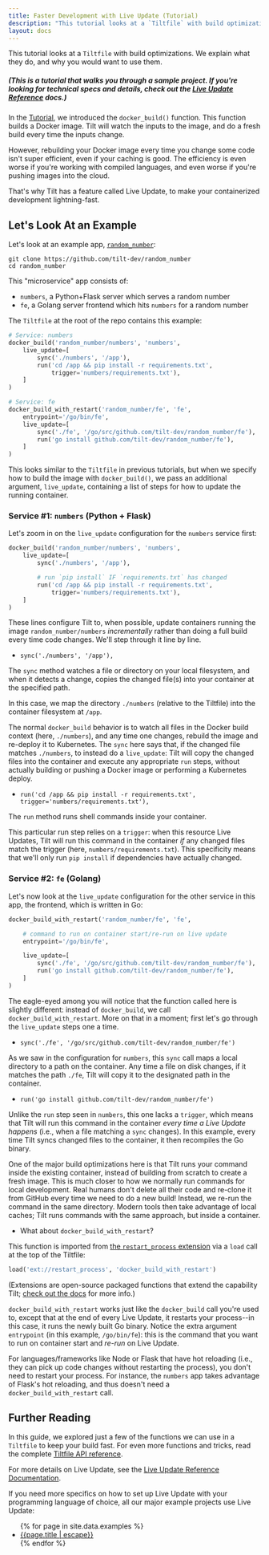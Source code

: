 ```yaml
---
title: Faster Development with Live Update (Tutorial)
description: "This tutorial looks at a `Tiltfile` with build optimizations. We explain what they do, and why you would want to use them."
layout: docs
---
```

This tutorial looks at a `Tiltfile` with build optimizations.
We explain what they do, and why you would want to use them.

##### (This is a tutorial that walks you through a sample project. If you're looking for technical specs and details, check out the [Live Update Reference](live_update_reference.html) docs.)

In the [Tutorial](tutorial.html), we introduced the `docker_build()` function.
This function builds a Docker image. Tilt will watch the inputs to the
image, and do a fresh build every time the inputs change.

However, rebuilding your Docker image every time you change some code isn't super efficient, even if your caching is good. The efficiency is even worse if you're working with compiled languages, and even worse if you're pushing images into the cloud.

That's why Tilt has a feature called Live Update, to make your containerized
development lightning-fast.

## Let's Look At an Example
Let's look at an example app, [`random_number`](https://github.com/tilt-dev/random_number):

```
git clone https://github.com/tilt-dev/random_number
cd random_number
```

This "microservice" app consists of:
* `numbers`, a Python+Flask server which serves a random number
* `fe`, a Golang server frontend which hits `numbers` for a random number


The `Tiltfile` at the root of the repo contains this example:

```python
# Service: numbers
docker_build('random_number/numbers', 'numbers',
    live_update=[
        sync('./numbers', '/app'),
        run('cd /app && pip install -r requirements.txt',
            trigger='numbers/requirements.txt'),
    ]
)

# Service: fe
docker_build_with_restart('random_number/fe', 'fe',
    entrypoint='/go/bin/fe',
    live_update=[
        sync('./fe', '/go/src/github.com/tilt-dev/random_number/fe'),
        run('go install github.com/tilt-dev/random_number/fe'),
    ]
)
```

This looks similar to the `Tiltfile` in previous tutorials, but when we specify
how to build the image with `docker_build()`, we pass an additional argument,
`live_update`, containing a list of steps for how to update the running container.

### Service #1: `numbers` (Python + Flask)
Let's zoom in on the `live_update` configuration for the `numbers` service first:


```python
docker_build('random_number/numbers', 'numbers',
    live_update=[
        sync('./numbers', '/app'),

        # run `pip install` IF `requirements.txt` has changed
        run('cd /app && pip install -r requirements.txt',
            trigger='numbers/requirements.txt'),
    ]
)
```

These lines configure Tilt to, when possible, update containers running the image `random_number/numbers`
 _incrementally_ rather than doing a full build every time code changes. We'll step through it line by line.

* `sync('./numbers', '/app'),`

The `sync` method watches a file or directory on your local filesystem, and when it detects a change, copies the changed file(s) into your container at the specified path.

In this case, we map the directory `./numbers` (relative to the Tiltfile) into
the container filesystem at `/app`.

The normal `docker_build` behavior is to watch all files in the Docker build context (here, `./numbers`),
and any time one changes, rebuild the image and re-deploy it to Kubernetes. The `sync` here says that, if
the changed file matches `./numbers`, to instead do a `live_update`: Tilt will copy
the changed files into the container and execute any appropriate `run`
steps, without actually building or pushing a Docker image or performing a Kubernetes deploy.

* `run('cd /app && pip install -r requirements.txt', trigger='numbers/requirements.txt'),`

The `run` method runs shell commands inside your container.

This particular run step relies on a `trigger`: when this resource Live Updates, Tilt will
run this command in the container _if_ any changed files match the trigger (here,
`numbers/requirements.txt`). This specificity means that we'll only run `pip install` if
dependencies have actually changed.

### Service #2: `fe` (Golang)
Let's now look at the `live_update` configuration for the other service in this app, the frontend, which is written in Go:
```python
docker_build_with_restart('random_number/fe', 'fe',

    # command to run on container start/re-run on live update
    entrypoint='/go/bin/fe',

    live_update=[
        sync('./fe', '/go/src/github.com/tilt-dev/random_number/fe'),
        run('go install github.com/tilt-dev/random_number/fe'),
    ]
)
```
The eagle-eyed among you will notice that the function called here is slightly different: instead of `docker_build`, we call `docker_build_with_restart`. More on that in a moment; first let's go through the `live_update` steps one a time.

* `sync('./fe', '/go/src/github.com/tilt-dev/random_number/fe')`

As we saw in the configuration for `numbers`, this `sync` call maps a local directory to a path on the container. Any time a file on disk changes, if it matches the path `./fe`, Tilt will copy it to the designated path in the container.

* `run('go install github.com/tilt-dev/random_number/fe')`

Unlike the `run` step seen in `numbers`, this one lacks a `trigger`, which means that Tilt will run this command in the container _every time a Live Update happens_ (i.e., when a file matching a `sync` changes). In this example, every time Tilt syncs changed files to the container, it then recompiles the Go binary.

One of the major build optimizations here is that Tilt runs your command inside the existing
container, instead of building from scratch to create a fresh image. This is much closer to how
we normally run commands for local development. Real humans don't delete all their code and
re-clone it from GitHub every time we need to do a new build! Instead, we re-run the command in
the same directory. Modern tools then take advantage of local caches; Tilt runs commands with
the same approach, but inside a container.

* What about `docker_build_with_restart`?

This function is imported from
[the `restart_process` extension](https://github.com/tilt-dev/tilt-extensions/tree/restart_proc_custom_build/restart_process)
via a `load` call at the top of the Tiltfile:
```python
load('ext://restart_process', 'docker_build_with_restart')
```

(Extensions are open-source packaged functions that extend the capability Tilt;
[check out the docs](extensions.html) for more info.)

`docker_build_with_restart` works just like the `docker_build` call you're used to, except that at the end of every Live Update, it restarts your process--in this case, it runs the newly built Go
binary. Notice the extra argument `entrypoint` (in this example, `/go/bin/fe`): this is the command
that you want to run on container start and _re-run_ on Live Update.

For languages/frameworks like Node or Flask that have hot reloading (i.e., they can pick up code
changes without restarting the process), you don't need to restart your process. For instance, the
`numbers` app takes advantage of Flask's hot reloading, and thus doesn't need a `docker_build_with_restart` call.

## Further Reading
In this guide, we explored just a few of the functions we can use in a `Tiltfile`
to keep your build fast. For even more functions and tricks,
read the complete [Tiltfile API reference](api.html).

For more details on Live Update, see the [Live Update Reference Documentation](live_update_reference.html).

If you need more specifics on how to set up Live Update with your programming
language of choice, all our major example projects use Live Update:

<ul>
  {% for page in site.data.examples %}
    <li><a href="/{{page.href | escape}}">{{page.title | escape}}</a></li>
  {% endfor %}
</ul>

